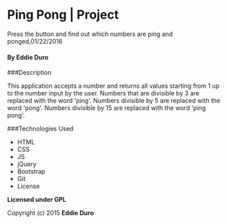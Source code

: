 # Ping Pong | Project
Press the button and find out which numbers are ping and ponged,01/22/2016

#### By Eddie Duro

###Description

This application accepts a number and returns all values starting from 1 up to the number input by the user. Numbers that are divisible by 3 are replaced with the word 'ping'. Numbers divisible by 5 are replaced with the word 'pong'. Numbers divisible by 15 are replaced with the word 'ping pong'.

###Technologies Used

* HTML
* CSS
* JS
* jQuery
* Bootstrap
* Git
* License

**Licensed under GPL**

Copyright (c) 2015 **Eddie Duro**